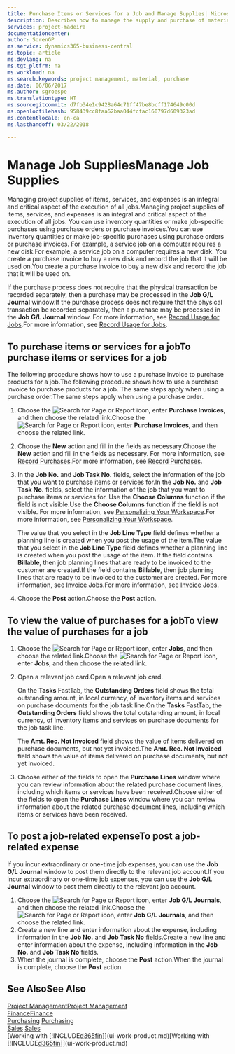 ```yaml
---
title: Purchase Items or Services for a Job and Manage Supplies| Microsoft Docs
description: Describes how to manage the supply and purchase of material and services to jobs.
services: project-madeira
documentationcenter: 
author: SorenGP
ms.service: dynamics365-business-central
ms.topic: article
ms.devlang: na
ms.tgt_pltfrm: na
ms.workload: na
ms.search.keywords: project management, material, purchase
ms.date: 06/06/2017
ms.author: sgroespe
ms.translationtype: HT
ms.sourcegitcommit: d7fb34e1c9428a64c71ff47be8bcff174649c00d
ms.openlocfilehash: 958439cc8faa62baa044fcfac160797d609323ad
ms.contentlocale: en-ca
ms.lasthandoff: 03/22/2018

---
```

# <a name="manage-job-supplies"></a><span data-ttu-id="4c8d7-103">Manage Job Supplies</span><span class="sxs-lookup"><span data-stu-id="4c8d7-103">Manage Job Supplies</span></span>
<span data-ttu-id="4c8d7-104">Managing project supplies of items, services, and expenses is an integral and critical aspect of the execution of all jobs.</span><span class="sxs-lookup"><span data-stu-id="4c8d7-104">Managing project supplies of items, services, and expenses is an integral and critical aspect of the execution of all jobs.</span></span> <span data-ttu-id="4c8d7-105">You can use inventory quantities or make job-specific purchases using purchase orders or purchase invoices.</span><span class="sxs-lookup"><span data-stu-id="4c8d7-105">You can use inventory quantities or make job-specific purchases using purchase orders or purchase invoices.</span></span> <span data-ttu-id="4c8d7-106">For example, a service job on a computer requires a new disk.</span><span class="sxs-lookup"><span data-stu-id="4c8d7-106">For example, a service job on a computer requires a new disk.</span></span> <span data-ttu-id="4c8d7-107">You create a purchase invoice to buy a new disk and record the job that it will be used on.</span><span class="sxs-lookup"><span data-stu-id="4c8d7-107">You create a purchase invoice to buy a new disk and record the job that it will be used on.</span></span>

<span data-ttu-id="4c8d7-108">If the purchase process does not require that the physical transaction be recorded separately, then a purchase may be processed in the **Job G/L Journal** window.</span><span class="sxs-lookup"><span data-stu-id="4c8d7-108">If the purchase process does not require that the physical transaction be recorded separately, then a purchase may be processed in the **Job G/L Journal** window.</span></span> <span data-ttu-id="4c8d7-109">For more information, see [Record Usage for Jobs](projects-how-record-job-usage.md).</span><span class="sxs-lookup"><span data-stu-id="4c8d7-109">For more information, see [Record Usage for Jobs](projects-how-record-job-usage.md).</span></span>

## <a name="to-purchase-items-or-services-for-a-job"></a><span data-ttu-id="4c8d7-110">To purchase items or services for a job</span><span class="sxs-lookup"><span data-stu-id="4c8d7-110">To purchase items or services for a job</span></span>
<span data-ttu-id="4c8d7-111">The following procedure shows how to use a purchase invoice to purchase products for a job.</span><span class="sxs-lookup"><span data-stu-id="4c8d7-111">The following procedure shows how to use a purchase invoice to purchase products for a job.</span></span> <span data-ttu-id="4c8d7-112">The same steps apply when using a purchase order.</span><span class="sxs-lookup"><span data-stu-id="4c8d7-112">The same steps apply when using a purchase order.</span></span>  

1. <span data-ttu-id="4c8d7-113">Choose the ![Search for Page or Report](media/ui-search/search_small.png "Search for Page or Report icon") icon, enter **Purchase Invoices**, and then choose the related link.</span><span class="sxs-lookup"><span data-stu-id="4c8d7-113">Choose the ![Search for Page or Report](media/ui-search/search_small.png "Search for Page or Report icon") icon, enter **Purchase Invoices**, and then choose the related link.</span></span>  
2. <span data-ttu-id="4c8d7-114">Choose the **New** action and fill in the fields as necessary.</span><span class="sxs-lookup"><span data-stu-id="4c8d7-114">Choose the **New** action and fill in the fields as necessary.</span></span> <span data-ttu-id="4c8d7-115">For more information, see [Record Purchases](purchasing-how-record-purchases.md).</span><span class="sxs-lookup"><span data-stu-id="4c8d7-115">For more information, see [Record Purchases](purchasing-how-record-purchases.md).</span></span>
3. <span data-ttu-id="4c8d7-116">In the **Job No.** and **Job Task No.** fields, select the information of the job that you want to purchase items or services for.</span><span class="sxs-lookup"><span data-stu-id="4c8d7-116">In the **Job No.** and **Job Task No.** fields, select the information of the job that you want to purchase items or services for.</span></span> <span data-ttu-id="4c8d7-117">Use the **Choose Columns** function if the field is not visible.</span><span class="sxs-lookup"><span data-stu-id="4c8d7-117">Use the **Choose Columns** function if the field is not visible.</span></span> <span data-ttu-id="4c8d7-118">For more information, see [Personalizing Your Workspace](ui-personalization-user.md).</span><span class="sxs-lookup"><span data-stu-id="4c8d7-118">For more information, see [Personalizing Your Workspace](ui-personalization-user.md).</span></span>

    <span data-ttu-id="4c8d7-119">The value that you select in the **Job Line Type** field defines whether a planning line is created when you post the usage of the item.</span><span class="sxs-lookup"><span data-stu-id="4c8d7-119">The value that you select in the **Job Line Type** field defines whether a planning line is created when you post the usage of the item.</span></span> <span data-ttu-id="4c8d7-120">If the field contains **Billable**, then job planning lines that are ready to be invoiced to the customer are created.</span><span class="sxs-lookup"><span data-stu-id="4c8d7-120">If the field contains **Billable**, then job planning lines that are ready to be invoiced to the customer are created.</span></span> <span data-ttu-id="4c8d7-121">For more information, see [Invoice Jobs](projects-how-invoice-jobs.md).</span><span class="sxs-lookup"><span data-stu-id="4c8d7-121">For more information, see [Invoice Jobs](projects-how-invoice-jobs.md).</span></span>
4. <span data-ttu-id="4c8d7-122">Choose the **Post** action.</span><span class="sxs-lookup"><span data-stu-id="4c8d7-122">Choose the **Post** action.</span></span>

## <a name="to-view-the-value-of-purchases-for-a-job"></a><span data-ttu-id="4c8d7-123">To view the value of purchases for a job</span><span class="sxs-lookup"><span data-stu-id="4c8d7-123">To view the value of purchases for a job</span></span>
1. <span data-ttu-id="4c8d7-124">Choose the ![Search for Page or Report](media/ui-search/search_small.png "Search for Page or Report icon") icon, enter **Jobs**, and then choose the related link.</span><span class="sxs-lookup"><span data-stu-id="4c8d7-124">Choose the ![Search for Page or Report](media/ui-search/search_small.png "Search for Page or Report icon") icon, enter **Jobs**, and then choose the related link.</span></span>
2. <span data-ttu-id="4c8d7-125">Open a relevant job card.</span><span class="sxs-lookup"><span data-stu-id="4c8d7-125">Open a relevant job card.</span></span>

    <span data-ttu-id="4c8d7-126">On the **Tasks** FastTab, the **Outstanding Orders** field shows the total outstanding amount, in local currency, of inventory items and services on purchase documents for the job task line.</span><span class="sxs-lookup"><span data-stu-id="4c8d7-126">On the **Tasks** FastTab, the **Outstanding Orders** field shows the total outstanding amount, in local currency, of inventory items and services on purchase documents for the job task line.</span></span>  

    <span data-ttu-id="4c8d7-127">The **Amt. Rec. Not Invoiced** field shows the value of items delivered on purchase documents, but not yet invoiced.</span><span class="sxs-lookup"><span data-stu-id="4c8d7-127">The **Amt. Rec. Not Invoiced** field shows the value of items delivered on purchase documents, but not yet invoiced.</span></span>  
3. <span data-ttu-id="4c8d7-128">Choose either of the fields to open the **Purchase Lines** window where you can review information about the related purchase document lines, including which items or services have been received.</span><span class="sxs-lookup"><span data-stu-id="4c8d7-128">Choose either of the fields to open the **Purchase Lines** window where you can review information about the related purchase document lines, including which items or services have been received.</span></span>

## <a name="to-post-a-job-related-expense"></a><span data-ttu-id="4c8d7-129">To post a job-related expense</span><span class="sxs-lookup"><span data-stu-id="4c8d7-129">To post a job-related expense</span></span>
<span data-ttu-id="4c8d7-130">If you incur extraordinary or one-time job expenses, you can use the **Job G/L Journal** window to post them directly to the relevant job account.</span><span class="sxs-lookup"><span data-stu-id="4c8d7-130">If you incur extraordinary or one-time job expenses, you can use the **Job G/L Journal** window to post them directly to the relevant job account.</span></span>

1. <span data-ttu-id="4c8d7-131">Choose the ![Search for Page or Report](media/ui-search/search_small.png "Search for Page or Report icon") icon, enter **Job G/L Journals**, and then choose the related link.</span><span class="sxs-lookup"><span data-stu-id="4c8d7-131">Choose the ![Search for Page or Report](media/ui-search/search_small.png "Search for Page or Report icon") icon, enter **Job G/L Journals**, and then choose the related link.</span></span>  
2. <span data-ttu-id="4c8d7-132">Create a new line and enter information about the expense, including information in the **Job No.** and **Job Task No** fields.</span><span class="sxs-lookup"><span data-stu-id="4c8d7-132">Create a new line and enter information about the expense, including information in the **Job No.** and **Job Task No** fields.</span></span>  
3. <span data-ttu-id="4c8d7-133">When the journal is complete, choose the **Post** action.</span><span class="sxs-lookup"><span data-stu-id="4c8d7-133">When the journal is complete, choose the **Post** action.</span></span>

## <a name="see-also"></a><span data-ttu-id="4c8d7-134">See Also</span><span class="sxs-lookup"><span data-stu-id="4c8d7-134">See Also</span></span>
[<span data-ttu-id="4c8d7-135">Project Management</span><span class="sxs-lookup"><span data-stu-id="4c8d7-135">Project Management</span></span>](projects-manage-projects.md)  
[<span data-ttu-id="4c8d7-136">Finance</span><span class="sxs-lookup"><span data-stu-id="4c8d7-136">Finance</span></span>](finance.md)  
<span data-ttu-id="4c8d7-137">[Purchasing](purchasing-manage-purchasing.md)       </span><span class="sxs-lookup"><span data-stu-id="4c8d7-137">[Purchasing](purchasing-manage-purchasing.md)       </span></span>  
<span data-ttu-id="4c8d7-138">[Sales](sales-manage-sales.md)    </span><span class="sxs-lookup"><span data-stu-id="4c8d7-138">[Sales](sales-manage-sales.md)    </span></span>  
<span data-ttu-id="4c8d7-139">[Working with [!INCLUDE[d365fin](includes/d365fin_md.md)]](ui-work-product.md)</span><span class="sxs-lookup"><span data-stu-id="4c8d7-139">[Working with [!INCLUDE[d365fin](includes/d365fin_md.md)]](ui-work-product.md)</span></span>  


